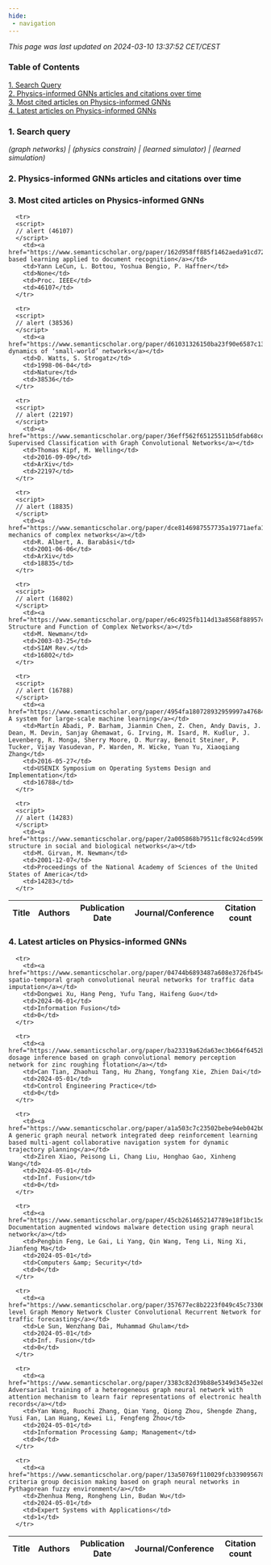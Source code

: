 ```yaml
---
hide:
 - navigation
---
```

<!DOCTYPE html>
<html lang="en">
<head>
  <meta charset="utf-8">
</head>

<body>
  <p>
  <i>This page was last updated on 2024-03-10 13:37:52 CET/CEST</i>
  </p>

  <p>
  <h3>Table of Contents</h3>
    <a href="#search_query">1. Search Query</a><br>
    <a href="#plot1">2. Physics-informed GNNs articles and citations over time</a><br>
    <a href="#most_cited_articles">3. Most cited articles on Physics-informed GNNs</a><br>
    <a href="#latest_articles">4. Latest articles on Physics-informed GNNs</a><br>
  <p>

  <p>
  <h3 id="search_query">1. Search query</h3>
  <i>(graph networks) | (physics constrain) | (learned simulator) | (learned simulation)</i>
  </p>
  
  <p>
  <h3 id="plot1">2. Physics-informed GNNs articles and citations over time</h3>
    <div id='myDiv1'>
      <!-- Plotly chart will be drawn inside this DIV -->
    </div>
  </p>

  <p>
  <h3 id="most_cited_articles">3. Most cited articles on Physics-informed GNNs</h3>
  <table id="table1" class="display" style="width:100%">
  <thead>
    <tr>
        <th>Title</th>
        <th>Authors</th>
        <th>Publication Date</th>
        <th>Journal/Conference</th>
        <th>Citation count</th>
    </tr>
  </thead>
  <tbody>
    
      <tr>
      <script>
      // alert (46107)
      </script>
        <td><a href="https://www.semanticscholar.org/paper/162d958ff885f1462aeda91cd72582323fd6a1f4">Gradient-based learning applied to document recognition</a></td>
        <td>Yann LeCun, L. Bottou, Yoshua Bengio, P. Haffner</td>
        <td>None</td>
        <td>Proc. IEEE</td>
        <td>46107</td>
      </tr>
    
      <tr>
      <script>
      // alert (38536)
      </script>
        <td><a href="https://www.semanticscholar.org/paper/d61031326150ba23f90e6587c13d99188209250e">Collective dynamics of ‘small-world’ networks</a></td>
        <td>D. Watts, S. Strogatz</td>
        <td>1998-06-04</td>
        <td>Nature</td>
        <td>38536</td>
      </tr>
    
      <tr>
      <script>
      // alert (22197)
      </script>
        <td><a href="https://www.semanticscholar.org/paper/36eff562f65125511b5dfab68ce7f7a943c27478">Semi-Supervised Classification with Graph Convolutional Networks</a></td>
        <td>Thomas Kipf, M. Welling</td>
        <td>2016-09-09</td>
        <td>ArXiv</td>
        <td>22197</td>
      </tr>
    
      <tr>
      <script>
      // alert (18835)
      </script>
        <td><a href="https://www.semanticscholar.org/paper/dce8146987557735a19771aefa1f027211a2c275">Statistical mechanics of complex networks</a></td>
        <td>R. Albert, A. Barabási</td>
        <td>2001-06-06</td>
        <td>ArXiv</td>
        <td>18835</td>
      </tr>
    
      <tr>
      <script>
      // alert (16802)
      </script>
        <td><a href="https://www.semanticscholar.org/paper/e6c4925fb114d13a8568f88957c167c928f0c9f1">The Structure and Function of Complex Networks</a></td>
        <td>M. Newman</td>
        <td>2003-03-25</td>
        <td>SIAM Rev.</td>
        <td>16802</td>
      </tr>
    
      <tr>
      <script>
      // alert (16788)
      </script>
        <td><a href="https://www.semanticscholar.org/paper/4954fa180728932959997a4768411ff9136aac81">TensorFlow: A system for large-scale machine learning</a></td>
        <td>Martín Abadi, P. Barham, Jianmin Chen, Z. Chen, Andy Davis, J. Dean, M. Devin, Sanjay Ghemawat, G. Irving, M. Isard, M. Kudlur, J. Levenberg, R. Monga, Sherry Moore, D. Murray, Benoit Steiner, P. Tucker, Vijay Vasudevan, P. Warden, M. Wicke, Yuan Yu, Xiaoqiang Zhang</td>
        <td>2016-05-27</td>
        <td>USENIX Symposium on Operating Systems Design and Implementation</td>
        <td>16788</td>
      </tr>
    
      <tr>
      <script>
      // alert (14283)
      </script>
        <td><a href="https://www.semanticscholar.org/paper/2a005868b79511cf8c924cd5990e2497527a0527">Community structure in social and biological networks</a></td>
        <td>M. Girvan, M. Newman</td>
        <td>2001-12-07</td>
        <td>Proceedings of the National Academy of Sciences of the United States of America</td>
        <td>14283</td>
      </tr>
    
  </tbody>
  </table>
  </p>

  <p>
  <h3 id="latest_articles">4. Latest articles on Physics-informed GNNs</h3>
  <table id="table2" class="display" style="width:100%">
  <thead>
    <tr>
        <th>Title</th>
        <th>Authors</th>
        <th>Publication Date</th>
        <th>Journal/Conference</th>
        <th>Citation count</th>
    </tr>
  </thead>
  <tbody>
    
      <tr>
        <td><a href="https://www.semanticscholar.org/paper/04744b6893487a608e3726fb4542e2a7f9e81a5b">Hierarchical spatio-temporal graph convolutional neural networks for traffic data imputation</a></td>
        <td>Dongwei Xu, Hang Peng, Yufu Tang, Haifeng Guo</td>
        <td>2024-06-01</td>
        <td>Information Fusion</td>
        <td>0</td>
      </tr>
    
      <tr>
        <td><a href="https://www.semanticscholar.org/paper/ba23319a62da63ec3b664f6452bb7a9aee8a46dc">Reagent dosage inference based on graph convolutional memory perception network for zinc roughing flotation</a></td>
        <td>Can Tian, Zhaohui Tang, Hu Zhang, Yongfang Xie, Zhien Dai</td>
        <td>2024-05-01</td>
        <td>Control Engineering Practice</td>
        <td>0</td>
      </tr>
    
      <tr>
        <td><a href="https://www.semanticscholar.org/paper/a1a503c7c23502bebe94eb042b0ce9f8bdbb6504">MACNS: A generic graph neural network integrated deep reinforcement learning based multi-agent collaborative navigation system for dynamic trajectory planning</a></td>
        <td>Ziren Xiao, Peisong Li, Chang Liu, Honghao Gao, Xinheng Wang</td>
        <td>2024-05-01</td>
        <td>Inf. Fusion</td>
        <td>0</td>
      </tr>
    
      <tr>
        <td><a href="https://www.semanticscholar.org/paper/45cb2614652147789e18f1bc15d665977d2d1ee9">DawnGNN: Documentation augmented windows malware detection using graph neural network</a></td>
        <td>Pengbin Feng, Le Gai, Li Yang, Qin Wang, Teng Li, Ning Xi, Jianfeng Ma</td>
        <td>2024-05-01</td>
        <td>Computers &amp; Security</td>
        <td>0</td>
      </tr>
    
      <tr>
        <td><a href="https://www.semanticscholar.org/paper/357677ec8b2223f049c45c7330633a5b85c2bc95">Multi-level Graph Memory Network Cluster Convolutional Recurrent Network for traffic forecasting</a></td>
        <td>Le Sun, Wenzhang Dai, Muhammad Ghulam</td>
        <td>2024-05-01</td>
        <td>Inf. Fusion</td>
        <td>0</td>
      </tr>
    
      <tr>
        <td><a href="https://www.semanticscholar.org/paper/3383c82d39b88e5349d345e32e879806bd72d435">FairCare: Adversarial training of a heterogeneous graph neural network with attention mechanism to learn fair representations of electronic health records</a></td>
        <td>Yan Wang, Ruochi Zhang, Qian Yang, Qiong Zhou, Shengde Zhang, Yusi Fan, Lan Huang, Kewei Li, Fengfeng Zhou</td>
        <td>2024-05-01</td>
        <td>Information Processing &amp; Management</td>
        <td>0</td>
      </tr>
    
      <tr>
        <td><a href="https://www.semanticscholar.org/paper/13a50769f110029fcb3390956789aec236071c53">Multi-criteria group decision making based on graph neural networks in Pythagorean fuzzy environment</a></td>
        <td>Zhenhua Meng, Rongheng Lin, Budan Wu</td>
        <td>2024-05-01</td>
        <td>Expert Systems with Applications</td>
        <td>1</td>
      </tr>
    
  </tbody>
  </table>
  </p>

</body>

<script>
  var trace1 = {
  x: ['1968', '1974', '1975', '1978', '1981', '1982', '1983', '1984', '1985', '1986', '1987', '1988', '1989', '1990', '1991', '1992', '1993', '1994', '1995', '1996', '1997', '1998', '1999', '2000', '2001', '2002', '2003', '2004', '2005', '2006', '2007', '2008', '2009', '2010', '2011', '2012', '2013', '2014', '2015', '2016', '2017', '2018', '2019', '2020', '2021', '2022', '2023'],
  y: [1, 1, 1, 1, 1, 1, 2, 4, 1, 3, 3, 2, 3, 2, 2, 4, 4, 5, 5, 5, 6, 8, 10, 17, 24, 27, 42, 30, 46, 46, 40, 49, 51, 53, 37, 25, 31, 24, 31, 35, 58, 80, 69, 52, 9, 1, 1],
  name: 'Num of articles',
  type: 'scatter'
  };

  var trace2 = {
    x: ['1968', '1974', '1975', '1978', '1981', '1982', '1983', '1984', '1985', '1986', '1987', '1988', '1989', '1990', '1991', '1992', '1993', '1994', '1995', '1996', '1997', '1998', '1999', '2000', '2001', '2002', '2003', '2004', '2005', '2006', '2007', '2008', '2009', '2010', '2011', '2012', '2013', '2014', '2015', '2016', '2017', '2018', '2019', '2020', '2021', '2022', '2023'],
    y: [817, 380, 575, 408, 1203, 430, 1876, 4186, 357, 4528, 3656, 1450, 1599, 2288, 1202, 3077, 4257, 2243, 2632, 4673, 4425, 42591, 19223, 20408, 53537, 22214, 54495, 43336, 42585, 39996, 41351, 34937, 53926, 36413, 25168, 21639, 29321, 26506, 38149, 71728, 65829, 90297, 46659, 29647, 4699, 1582, 1034],
    name: 'Num of citations',
    yaxis: 'y2',
    type: 'scatter'
  };

  var data = [trace1, trace2];

  var layout = {
    yaxis: {title: 'Num of articles'},
    yaxis2: {
      title: 'Num of citations',
      overlaying: 'y',
      side: 'right'
      }
  };
  Plotly.newPlot('myDiv1', data, layout);
</script>
</html>